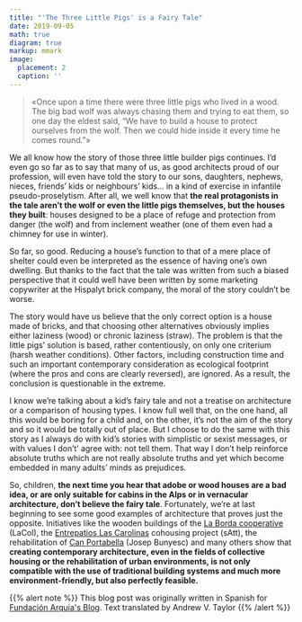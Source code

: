 ```yaml
---
title: "'The Three Little Pigs' is a Fairy Tale"
date: 2019-09-05
math: true
diagram: true
markup: mmark
image:
  placement: 2
  caption: ''
---
```


> «Once upon a time there were three little pigs who lived in a wood. The big bad wolf was always chasing them and trying to eat them, so one day the eldest said, “We have to build a house to protect ourselves from the wolf. Then we could hide inside it every time he comes round.”»

We all know how the story of those three little builder pigs continues. I’d even go so far as to say that many of us, as good architects proud of our profession, will even have told the story to our sons, daughters, nephews, nieces, friends’ kids or neighbours’ kids… in a kind of exercise in infantile pseudo-proselytism. After all, we well know that **the real protagonists in the tale aren’t the wolf or even the little pigs themselves, but the houses they built**:  houses designed to be a place of refuge and protection from danger (the wolf) and from inclement weather (one of them even had a chimney for use in winter).

So far, so good. Reducing a house’s function to that of a mere place of shelter could even be interpreted as the essence of having one’s own dwelling. But thanks to the fact that the tale was written from such a biased perspective that it could well have been written by some marketing copywriter at the Hispalyt brick company, the moral of the story couldn’t be worse.

The story would have us believe that the only correct option is a house made of bricks, and that choosing other alternatives obviously implies either laziness (wood) or chronic laziness (straw). The problem is that the little pigs’ solution is based, rather contentiously, on only one criterium (harsh weather conditions). Other factors, including construction time and such an important contemporary consideration as ecological footprint (where the pros and cons are clearly reversed), are ignored. As a result, the conclusion is questionable in the extreme.

I know we’re talking about a kid’s fairy tale and not a treatise on architecture or a comparison of housing types. I know full well that, on the one hand, all this would be boring for a child and, on the other, it’s not the aim of the story and so it would be totally out of place. But I choose to do the same with this story as I always do with kid’s stories with simplistic or sexist messages, or with values I don’t’ agree with: not tell them. That way I don’t help reinforce absolute truths which are not really absolute truths and yet which become embedded in many adults’ minds as prejudices.

So, children, **the next time you hear that adobe or wood houses are a bad idea, or are only suitable for cabins in the Alps or in vernacular architecture, don’t believe the fairy tale**. Fortunately, we’re at last beginning to see some good examples of architecture that proves just the opposite. Initiatives like the wooden buildings of the [La Borda cooperative](http://www.lacol.coop/projectes/laborda/) (LaCol), the [Entrepatios Las Carolinas](https://satt.es/portfolio_page/cohousing-las-carolinas-entrepatiosg/) cohousing project (sAtt), the rehabilitation of [Can Portabella](http://www.bunyesc.com/projectes/35canportabella.html) (Josep Bunyesc) and many others show that **creating contemporary architecture, even in the fields of collective housing or the rehabilitation of urban environments, is not only compatible with the use of traditional building systems and much more environment-friendly, but also perfectly feasible.**



{{% alert note %}}
This blog post was originally written in Spanish for [Fundación Arquia's Blog](https://blogfundacion.arquia.es/2019/07/el-cuento-de-los-tres-cerditos-es-un-cuento/). Text translated by Andrew V. Taylor
{{% /alert %}}
